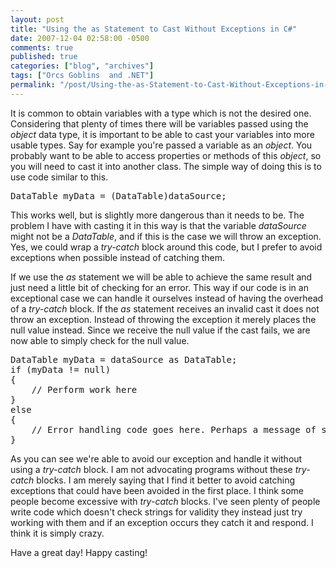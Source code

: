 ```yaml
---
layout: post
title: "Using the as Statement to Cast Without Exceptions in C#"
date: 2007-12-04 02:58:00 -0500
comments: true
published: true
categories: ["blog", "archives"]
tags: ["Orcs Goblins  and .NET"]
permalink: "/post/Using-the-as-Statement-to-Cast-Without-Exceptions-in-C"
---
```

<!-- more -->

<p>It is common to obtain variables with a type which is not the desired one. Considering that plenty of times there will be variables passed using the <em>object</em> data type, it is important to be able to cast your variables into more usable types. Say for example you're passed a variable as an <em>object</em>. You probably want to be able to access properties or methods of this <em>object</em>, so you will need to cast it into another class. The simple way of doing this is to use code similar to this.</p>
<pre class="code"><span>DataTable</span> myData = (<span>DataTable</span>)dataSource;</pre>
<p><a href="http://11011.net/software/vspaste"></a>This works well, but is slightly more dangerous than it needs to be. The problem I have with casting it in this way is that the variable <em>dataSource</em> might not be a <em>DataTable</em>, and if this is the case we will throw an exception. Yes, we could wrap a <em>try-catch</em> block around this code, but I prefer to avoid exceptions when possible instead of catching them.</p>
<p>If we use the <em>as</em> statement we will be able to achieve the same result and just need a little bit of checking for an error. This way if our code is in an exceptional case we can handle it ourselves instead of having the overhead of a <em>try-catch </em>block. If the <em>as</em> statement receives an invalid cast it does not throw an exception. Instead of throwing the exception it merely places the null value instead. Since we receive the null value if the cast fails, we are now able to simply check for the null value.</p>
<pre class="code"><span>DataTable</span> myData = dataSource <span>as</span> <span>DataTable</span>;
<span>if</span> (myData != <span>null</span>)
{
    <span>// Perform work here
</span>}
<span>else
</span>{
    <span>// Error handling code goes here. Perhaps a message of some kind.
</span>}</pre>
<p>As you can see we're able to avoid our exception and handle it without using a <em>try-catch</em> block. I am not advocating programs without these <em>try-catch </em>blocks. I am merely saying that I find it better to avoid catching exceptions that could have been avoided in the first place. I think some people become excessive with <em>try-catch </em>blocks. I've seen plenty of people write code which doesn't check strings for validity they instead just try working with them and if an exception occurs they catch it and respond. I think it is simply crazy.</p>
<p>Have a great day! Happy casting!</p>
